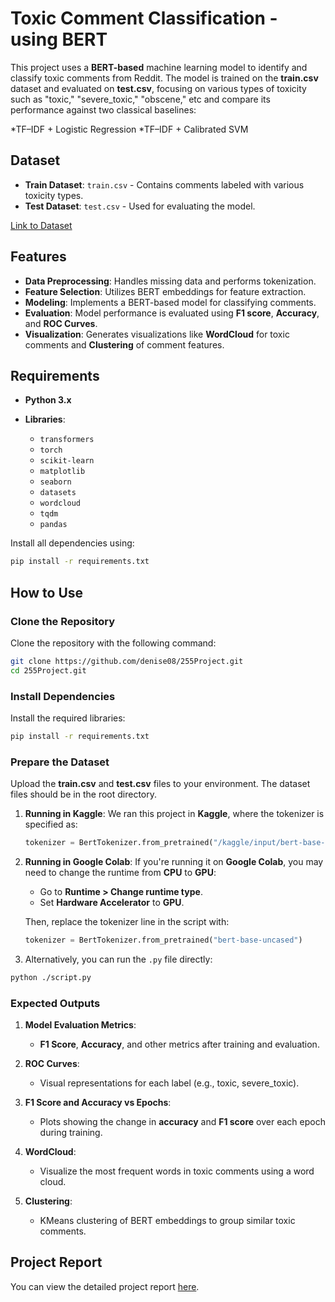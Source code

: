 

# Toxic Comment Classification - using BERT

This project uses a **BERT-based** machine learning model to identify and classify toxic comments from Reddit. The model is trained on the **train.csv** dataset and evaluated on **test.csv**, focusing on various types of toxicity such as "toxic," "severe\_toxic," "obscene," etc and compare its performance against two classical baselines:

*TF–IDF + Logistic Regression
*TF–IDF + Calibrated SVM



## Dataset

* **Train Dataset**: `train.csv` - Contains comments labeled with various toxicity types.
* **Test Dataset**: `test.csv` - Used for evaluating the model.

[Link to Dataset](https://www.kaggle.com/competitions/jigsaw-toxic-comment-classification-challenge/)

## Features

* **Data Preprocessing**: Handles missing data and performs tokenization.
* **Feature Selection**: Utilizes BERT embeddings for feature extraction.
* **Modeling**: Implements a BERT-based model for classifying comments.
* **Evaluation**: Model performance is evaluated using **F1 score**, **Accuracy**, and **ROC Curves**.
* **Visualization**: Generates visualizations like **WordCloud** for toxic comments and **Clustering** of comment features.

## Requirements

* **Python 3.x**
* **Libraries**:

  * `transformers`
  * `torch`
  * `scikit-learn`
  * `matplotlib`
  * `seaborn`
  * `datasets`
  * `wordcloud`
  * `tqdm`
  * `pandas`

Install all dependencies using:

```bash
pip install -r requirements.txt
```

## How to Use

### Clone the Repository

Clone the repository with the following command:

```bash
git clone https://github.com/denise08/255Project.git
cd 255Project.git
```

### Install Dependencies

Install the required libraries:

```bash
pip install -r requirements.txt
```

### Prepare the Dataset

Upload the **train.csv** and **test.csv** files to your environment. The dataset files should be in the root directory.

1. **Running in Kaggle**:
   We ran this project in **Kaggle**, where the tokenizer is specified as:

   ```python
   tokenizer = BertTokenizer.from_pretrained("/kaggle/input/bert-base-uncased/bert-base-uncased")
   ```

2. **Running in Google Colab**:
   If you're running it on **Google Colab**, you may need to change the runtime from **CPU** to **GPU**:

   * Go to **Runtime > Change runtime type**.
   * Set **Hardware Accelerator** to **GPU**.

   Then, replace the tokenizer line in the script with:

   ```python
   tokenizer = BertTokenizer.from_pretrained("bert-base-uncased")
   ```

3. Alternatively, you can run the `.py` file directly:

```bash
python ./script.py
```

### Expected Outputs

1. **Model Evaluation Metrics**:

   * **F1 Score**, **Accuracy**, and other metrics after training and evaluation.

2. **ROC Curves**:

   * Visual representations for each label (e.g., toxic, severe\_toxic).

3. **F1 Score and Accuracy vs Epochs**:

   * Plots showing the change in **accuracy** and **F1 score** over each epoch during training.

4. **WordCloud**:

   * Visualize the most frequent words in toxic comments using a word cloud.

5. **Clustering**:

   * KMeans clustering of BERT embeddings to group similar toxic comments.

## Project Report

You can view the detailed project report [here](https://docs.google.com/document/d/1nJ86w01LInrdJ7eJFH7MWkX0hvRUzneJ1xPbpKxGWlY/edit?tab=t.0).






